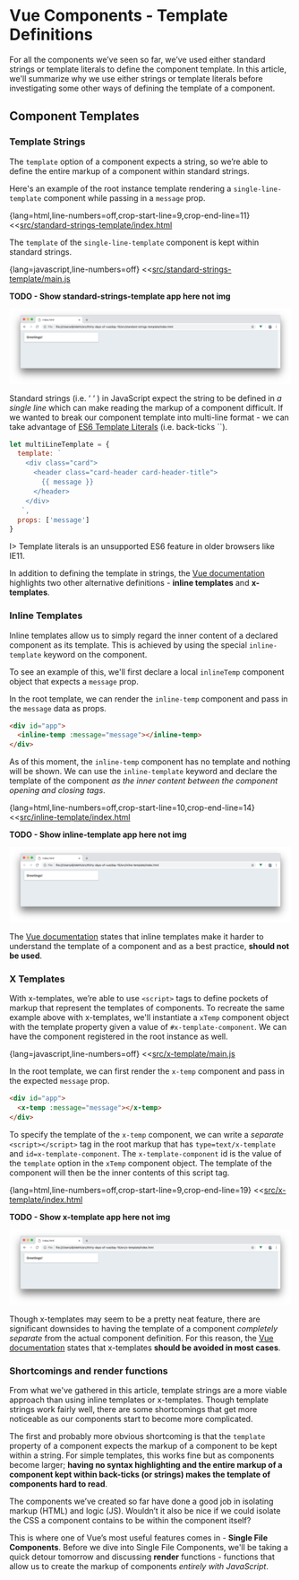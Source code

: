 # Vue Components - Template Definitions

For all the components we’ve seen so far, we’ve used either standard strings or template literals to define the component template. In this article, we'll summarize why we use either strings or template literals before investigating some other ways of defining the template of a component.

## Component Templates

### Template Strings

The `template` option of a component expects a string, so we’re able to define the entire markup of a component within standard strings.

Here's an example of the root instance template rendering a `single-line-template` component while passing in a `message` prop.

{lang=html,line-numbers=off,crop-start-line=9,crop-end-line=11}
<<[src/standard-strings-template/index.html](./src/standard-strings-template/index.html)

The `template` of the `single-line-template` component is kept within standard strings.

{lang=javascript,line-numbers=off}
<<[src/standard-strings-template/main.js](./src/standard-strings-template/main.js)

__TODO - Show standard-strings-template app here not img__

![](./public/assets/standard-strings-template.png)

Standard strings (i.e. ‘ ‘ ) in JavaScript expect the string to be defined in _a single line_ which can make reading the markup of a component difficult. If we wanted to break our component template into multi-line format - we can take advantage of [ES6 Template Literals](https://developer.mozilla.org/en-US/docs/Web/JavaScript/Reference/Template_literals) (i.e. back-ticks ``).

```javascript
let multiLineTemplate = {
  template: `
    <div class="card">
      <header class="card-header card-header-title">
        {{ message }}
      </header>
    </div>
   `,
  props: ['message']
}
```

I> Template literals is an unsupported ES6 feature in older browsers like IE11.

In addition to defining the template in strings, the [Vue documentation](https://vuejs.org/v2/guide/components-edge-cases.html#Alternate-Template-Definitions) highlights two other alternative definitions - __inline templates__ and __x-templates__.

### Inline Templates

Inline templates allow us to simply regard the inner content of a declared component as its template. This is achieved by using the special `inline-template` keyword on the component.

To see an example of this, we'll first declare a local `inlineTemp` component object that expects a `message` prop.

In the root template, we can render the `inline-temp` component and pass in the `message` data as props.

```html
<div id="app">
  <inline-temp :message="message"></inline-temp>
</div>
```

As of this moment, the `inline-temp` component has no template and nothing will be shown. We can use the `inline-template` keyword and declare the template of the component _as the inner content between the component opening and closing tags_.

{lang=html,line-numbers=off,crop-start-line=10,crop-end-line=14}
<<[src/inline-template/index.html](./src/inline-template/index.html)

__TODO - Show inline-template app here not img__

![](./public/assets/inline-template.png)

The [Vue documentation](https://vuejs.org/v2/guide/components-edge-cases.html#Inline-Templates) states that inline templates make it harder to understand the template of a component and as a best practice, __should not be used__. 

### X Templates

With x-templates, we’re able to use `<script>` tags to define pockets of markup that represent the templates of components. To recreate the same example above with x-templates, we'll instantiate a `xTemp` component object with the template property given a value of `#x-template-component`. We can have the component registered in the root instance as well.

{lang=javascript,line-numbers=off}
<<[src/x-template/main.js](./src/x-template/main.js)

In the root template, we can first render the `x-temp` component and pass in the expected `message` prop.

```html
<div id="app">
  <x-temp :message="message"></x-temp>
</div>
```

To specify the template of the `x-temp` component, we can write a _separate_ `<script></script>` tag in the root markup that has `type=text/x-template` and `id=x-template-component`. The `x-template-component` id is the value of the `template` option in the `xTemp` component object. The template of the component will then be the inner contents of this script tag.

{lang=html,line-numbers=off,crop-start-line=9,crop-end-line=19}
<<[src/x-template/index.html](./src/x-template/index.html)

__TODO - Show x-template app here not img__

![](./public/assets/x-template.png)

Though x-templates may seem to be a pretty neat feature, there are significant downsides to having the template of a component _completely separate_ from the actual component definition. For this reason, the [Vue documentation](https://vuejs.org/v2/guide/components-edge-cases.html#X-Templates) states that x-templates __should be avoided in most cases__.

### Shortcomings and render functions

From what we've gathered in this article, template strings are a more viable approach than using inline templates or x-templates. Though template strings work fairly well, there are some shortcomings that get more noticeable as our components start to become more complicated.

The first and probably more obvious shortcoming is that the `template` property of a component expects the markup of a component to be kept within a string. For simple templates, this works fine but as components become larger; __having no syntax highlighting and the entire markup of a component kept within back-ticks (or strings) makes the template of components hard to read__.

The components we’ve created so far have done a good job in isolating markup (HTML) and logic (JS). Wouldn’t it also be nice if we could isolate the CSS a component contains to be within the component itself?

This is where one of Vue’s most useful features comes in - __Single File Components__. Before we dive into Single File Components, we'll be taking a quick detour tomorrow and discussing __render__ functions - functions that allow us to create the markup of components _entirely with JavaScript_.
